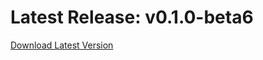 # Latest Release: v0.1.0-beta6

[Download Latest Version](https://github.com/three-sixty-five-labs/pixid-lightroom-plugin-releases/releases/latest/download/pixid-auto-export-v0.1.0-beta6.zip)

